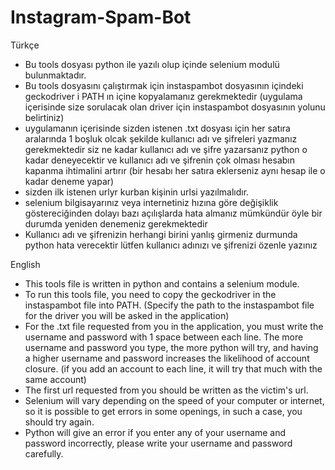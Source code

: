 # Instagram-Spam-Bot
Türkçe
- Bu tools dosyası python ile yazılı olup içinde selenium modulü bulunmaktadır.
- Bu tools dosyasını çalıştırmak için instaspambot dosyasının içindeki geckodriver i PATH ın içine kopyalamanız gerekmektedir
(uygulama içerisinde size sorulacak olan driver için instaspambot dosyasının yolunu belirtiniz)
- uygulamanın içerisinde sizden istenen .txt dosyası için her satıra aralarında 1 boşluk olcak şekilde kullanıcı adı ve şifreleri yazmanız gerekmektedir 
siz ne kadar kullanıcı adı ve şifre yazarsanız python o kadar deneyecektir ve kullanıcı adı ve şifrenin çok olması hesabın kapanma ihtimalini artırır
(bir hesabı her satıra eklerseniz aynı hesap ile o kadar deneme yapar)
- sizden ilk istenen urlyr kurban kişinin urlsi yazılmalıdır.
- selenium bilgisayarınız veya internetiniz hızına göre değişiklik göstereciğinden dolayı bazı açılışlarda hata almanız mümkündür öyle bir durumda yeniden denemeniz gerekmektedir
- Kullanıcı adı ve şifrenizin herhangi birini yanlış girmeniz durmunda python hata verecektir lütfen kullanıcı adınızı ve şifrenizi özenle yazınız


English
- This tools file is written in python and contains a selenium module.
- To run this tools file, you need to copy the geckodriver in the instaspambot file into PATH.
(Specify the path to the instaspambot file for the driver you will be asked in the application)
- For the .txt file requested from you in the application, you must write the username and password with 1 space between each line.
The more username and password you type, the more python will try, and having a higher username and password increases the likelihood of account closure.
(if you add an account to each line, it will try that much with the same account)
- The first url requested from you should be written as the victim's url.
- Selenium will vary depending on the speed of your computer or internet, so it is possible to get errors in some openings, in such a case, you should try again.
- Python will give an error if you enter any of your username and password incorrectly, please write your username and password carefully.

